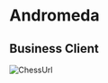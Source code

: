 # Andromeda

## Business Client
![ChessUrl](https://c.tenor.com/XHZnTUUa7H8AAAAd/expanse-asteroid.gif"chess")

